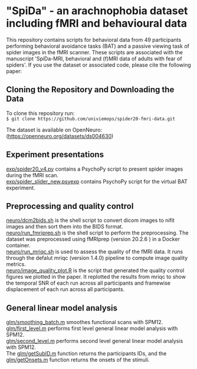 # "SpiDa" - an arachnophobia dataset including fMRI and behavioural data 

This repository contains scripts for behavioral data from 49 participants performing behavioral avoidance tasks (BAT) and a passive viewing task of spider images in the fMRI scanner. These scripts are associated with the manuscript 'SpiDa-MRI, behavioral and (f)MRI data of adults with fear of spiders'. If you use the dataset or associated code, please cite the following paper: 


## Cloning the Repository and Downloading the Data 
 
To clone this repository run:  
`$ git clone https://github.com/univiemops/spider20-fmri-data.git` 

The dataset is available on OpenNeuro: (https://openneuro.org/datasets/ds004630)

## Experiment presentations
[exp/spider20_v4.py](https://github.com/univiemops/spider20-fmri-data/blob/main/exp/spider20_v4.py) contains a PsychoPy script to present spider images during the fMRI scan. \
[exp/spider_slider_new.psyexp]() contains PsychoPy script for the virtual BAT experiment. 

## Preprocessing and quality control
[neuro/dcm2bids.sh](https://github.com/univiemops/spider20-fmri-data/blob/main/neuro/dcm2bids.sh) is the shell script to convert dicom images to nifit images and then sort them into the BIDS format. \
[neuro/run_fmriprep.sh](https://github.com/univiemops/spider20-fmri-data/blob/main/neuro/run_fmriprep.sh) is the shell script to perform the preprocessing. The dataset was preprocessed using fMRIprep (version 20.2.6 ) in a Docker container. \
[neuro/run_mriqc.sh](https://github.com/univiemops/spider20-fmri-data/blob/main/neuro/run_mriqc.sh) is used to assess the quality of the fMRI data. It runs through the defalut mriqc (version 1.4.0) pipeline to compute image quality metrics. \
[neuro/image_quality_plot.R](https://github.com/univiemops/spider20-fmri-data/blob/main/neuro/image_quality_plot.R) is the script that generated the quality control figures we plotted in the paper. It replotted the results from mriqc to show the temporal SNR of each run across all participants and framewise displacement of each run across all participants.

## General linear model analysis
[glm/smoothing_batch.m](https://github.com/univiemops/spider20-fmri-data/blob/main/glm/smoothing_batch.m) smoothes functional scans with SPM12.\
[glm/first_level.m](https://github.com/univiemops/spider20-fmri-data/blob/main/glm/first_level.m) performs first level general linear model analysis with SPM12.\
[glm/second_level.m](https://github.com/univiemops/spider20-fmri-data/blob/main/glm/second_level.m) performs second level general linear model analysis with SPM12.\
The [glm/getSubID.m](https://github.com/univiemops/spider20-fmri-data/blob/main/glm/getSubID.m) function returns the participants IDs, and the [glm/getOnsets.m](https://github.com/univiemops/spider20-fmri-data/blob/main/glm/getOnsets.m) function returns the onsets of the stimuli.


